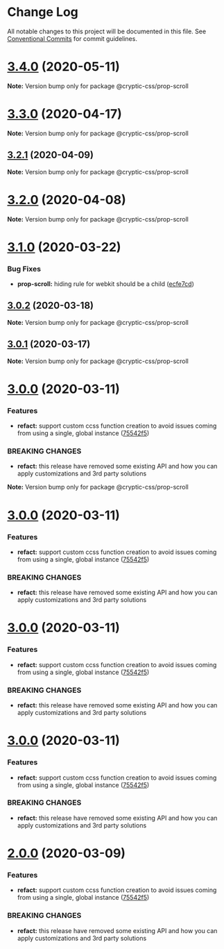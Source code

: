 # Change Log

All notable changes to this project will be documented in this file.
See [Conventional Commits](https://conventionalcommits.org) for commit guidelines.

# [3.4.0](https://github.com/wintercounter/ccss/compare/v3.3.0...v3.4.0) (2020-05-11)

**Note:** Version bump only for package @cryptic-css/prop-scroll





# [3.3.0](https://github.com/wintercounter/ccss/compare/v3.2.1...v3.3.0) (2020-04-17)

**Note:** Version bump only for package @cryptic-css/prop-scroll





## [3.2.1](https://github.com/wintercounter/ccss/compare/v3.2.0...v3.2.1) (2020-04-09)

**Note:** Version bump only for package @cryptic-css/prop-scroll





# [3.2.0](https://github.com/wintercounter/ccss/compare/v3.1.0...v3.2.0) (2020-04-08)

**Note:** Version bump only for package @cryptic-css/prop-scroll






# [3.1.0](https://github.com/wintercounter/ccss/compare/v3.0.2...v3.1.0) (2020-03-22)


### Bug Fixes

* **prop-scroll:** hiding rule for webkit should be a child ([ecfe7cd](https://github.com/wintercounter/ccss/commit/ecfe7cd6fb0f0d89819eb741e63bad692280a666))





## [3.0.2](https://github.com/wintercounter/ccss/compare/v3.0.1...v3.0.2) (2020-03-18)

**Note:** Version bump only for package @cryptic-css/prop-scroll





## [3.0.1](https://github.com/wintercounter/ccss/compare/v3.0.0...v3.0.1) (2020-03-17)

**Note:** Version bump only for package @cryptic-css/prop-scroll





# [3.0.0](https://github.com/wintercounter/ccss/compare/v1.0.1...v3.0.0) (2020-03-11)


### Features

* **refact:** support custom ccss function creation to avoid issues coming from using a single, global instance ([75542f5](https://github.com/wintercounter/ccss/commit/75542f5d0bf8be04b1deefd2d70d2ec439f2a181))


### BREAKING CHANGES

* **refact:** this release have removed some existing API and how you can apply customizations and 3rd party solutions







**Note:** Version bump only for package @cryptic-css/prop-scroll





# [3.0.0](https://github.com/wintercounter/ccss/compare/v1.0.1...v3.0.0) (2020-03-11)


### Features

* **refact:** support custom ccss function creation to avoid issues coming from using a single, global instance ([75542f5](https://github.com/wintercounter/ccss/commit/75542f5d0bf8be04b1deefd2d70d2ec439f2a181))


### BREAKING CHANGES

* **refact:** this release have removed some existing API and how you can apply customizations and 3rd party solutions





# [3.0.0](https://github.com/wintercounter/ccss/compare/v1.0.1...v3.0.0) (2020-03-11)


### Features

* **refact:** support custom ccss function creation to avoid issues coming from using a single, global instance ([75542f5](https://github.com/wintercounter/ccss/commit/75542f5d0bf8be04b1deefd2d70d2ec439f2a181))


### BREAKING CHANGES

* **refact:** this release have removed some existing API and how you can apply customizations and 3rd party solutions





# [3.0.0](https://github.com/wintercounter/ccss/compare/v1.0.1...v3.0.0) (2020-03-11)


### Features

* **refact:** support custom ccss function creation to avoid issues coming from using a single, global instance ([75542f5](https://github.com/wintercounter/ccss/commit/75542f5d0bf8be04b1deefd2d70d2ec439f2a181))


### BREAKING CHANGES

* **refact:** this release have removed some existing API and how you can apply customizations and 3rd party solutions





# [2.0.0](https://github.com/wintercounter/ccss/compare/v1.0.0...v2.0.0) (2020-03-09)


### Features

* **refact:** support custom ccss function creation to avoid issues coming from using a single, global instance ([75542f5](https://github.com/wintercounter/ccss/commit/75542f5d0bf8be04b1deefd2d70d2ec439f2a181))


### BREAKING CHANGES

* **refact:** this release have removed some existing API and how you can apply customizations and 3rd party solutions
